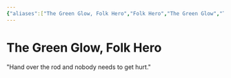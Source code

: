 ```yaml
---
{"aliases":["The Green Glow, Folk Hero","Folk Hero","The Green Glow","The Green Glow"],"date-created":"2024-09-16T14:30","date-modified":"2024-09-17T12:46","dg-publish":true,"location":"[[The Capital]]","tags":["moonrise","moonrise/person"],"title":"The Green Glow, Folk Hero","dg-path":"moonrise/The Green Glow.md","permalink":"/moonrise/the-green-glow/","dgPassFrontmatter":true,"updated":"2024-09-17T12:46"}
---
```



# The Green Glow, Folk Hero

"Hand over the rod and nobody needs to get hurt."


